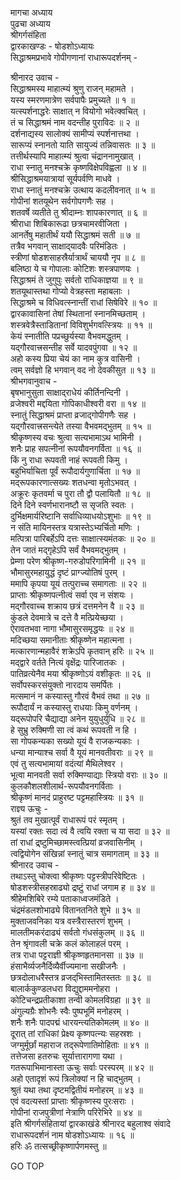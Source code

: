 मागचा अध्याय  
पुढचा अध्याय  
श्रीगर्गसंहिता  
द्वारकाखण्डः - षोडशोऽध्यायः  
सिद्धाश्रमप्रभावे गोपीगणानां राधारूपदर्शनम् -  
  
श्रीनारद उवाच -  
सिद्धाश्रमस्य माहात्म्यं श्रुणु राजन् महामते ।  
यस्य स्मरणमात्रेण सर्वपापैः प्रमुच्यते ॥ १ ॥  
यत्स्पर्शनाद्धरेः साक्षात् न वियोगो भवेत्क्वचित् ।  
तं च सिद्धाश्रमं नाम वदन्तीह पुराविदः ॥ २ ॥  
दर्शनाद्यस्य सालोक्यं सामीप्यं स्पर्शनात्तथा ।  
सारूप्यं स्नानतो याति सायुज्यं तन्निवासतः ॥ ३ ॥  
तत्तीर्थस्यापि माहात्म्यं श्रुत्वा चंद्राननामुखात् ।  
राधा स्नातु मनश्चक्रे कृष्णविक्षेपविह्वला ॥ ४ ॥  
श्रीसिद्धाश्रमयात्रायां सूर्यपर्वणि माधवे ।  
राधा स्नातुं मनश्चक्रे उत्थाय कदलीवनात् ॥ ५ ॥  
गोपीनां शतयूथेन सर्वगोपगणैः सह ।  
शतवर्षे व्यतीते तु श्रीदाम्नः शापकारणात् ॥ ६ ॥  
श्रीराधा शिबिकारूढा छत्रचामरवीजिता ।  
आनर्तेषु महातीर्थं ययौ सिद्धाश्रमं सती ॥ ७ ॥  
तत्रैव भगवान् साक्षाद्‌यादवैः परिमंडितः ।  
स्त्रीणां षोडशसाहस्रैर्यात्रार्थं चाययौ नृप ॥ ८ ॥  
बलिष्ठा ये च गोपालाः कोटिशः शस्त्रपाणयः ।  
सिद्धाश्रमं ते जुगुपुः सर्वतो राधिकाज्ञया ॥ ९ ॥  
शतयूथास्तथा गोप्यो वेत्रहस्ता महाबलाः ।  
सिद्धाश्रमे च विधिवत्स्नान्तीं राधां सिषेविरे ॥ १० ॥  
द्वारकावासिनां तेषां स्थितानां स्नानमिच्छताम् ।  
शस्त्रवेत्रैस्ताडितानां विविशुर्भगवत्स्त्रियः ॥ ११ ॥  
केयं स्नातीति पप्रच्छुर्यस्या वैभवमद्धुतम् ।  
यद्‌गौरवात्त्रसन्तीह सर्वे यादवपुंगवा ॥ १२ ॥  
अहो कस्य प्रिया चेयं का नाम कुत्र वासिनी ।  
त्वम् सर्वज्ञो हि भगवान् वद नो देवकीसुत ॥ १३ ॥  
श्रीभगवानुवाच -  
बृषभानुसुता साक्षाद्‌राधेयं कीर्तिनन्दिनी ।  
व्रजेश्वरी मद्दयिता गोपिकाधीश्वरी वरा ॥ १४ ॥  
स्नातुं सिद्धाश्रमं प्राप्ता व्रजाद्‌गोपीगणैः सह ।  
यद्‌गौरवात्त्रसन्त्येते तस्या वैभवमद्‌भुतम् ॥ १५ ॥  
श्रीकृष्णस्य वचः श्रुत्वा सत्यभामाऽथ भामिनी ।  
शनैः प्राह सपत्‍नीनां रूपयौवनगर्विता ॥ १६ ॥  
किं नु राधा रूपवती नाहं रूपवती किमु ।  
बहुभिर्याचिता पूर्वं रूपौदार्यगुणार्चिता ॥ १७ ॥  
मद्‌रूपकारणात्सख्यः शतधन्वा मृतोऽभवत् ।  
अक्रूरः कृतवर्मा च पुरा तौ द्वौ पलायितौ ॥ १८ ॥  
दिने दिने स्वर्णभारानष्टौ स सृजति स्वतः ।  
दुर्भिक्षमार्यरिष्टानि सर्वाधिव्याधयोऽशुभाः ॥ १९ ॥  
न संति मायिनस्तत्र यत्रास्तेऽभ्यर्चितो मणिः ।  
मत्पित्रा पारिबर्हेऽपि दत्तः साक्षात्स्यमंतकः ॥ २० ॥  
तेन जातं मद्‌गृहेऽपि सर्वं वैभवमद्‌भुतम् ।  
प्रेम्णा परेण श्रीकृष्ण-गरुडोपरिगामिनी ॥ २१ ॥  
भौमासुरमहायुद्धं दृष्टं प्राग्ज्योतिषं पुरम् ।  
ममापि कृपया यूयं तत्पुराच्च समागताः ॥ २२ ॥  
प्राप्ताः श्रीकृष्णपत्‍नीत्वं सर्वा एव न संशयः ।  
मद्‌गौरवाच्च शक्राय छत्रं दत्तमनेन वै ॥ २३ ॥  
कुंडले देवमात्रे च दत्ते वै मत्प्रियेच्छया ।  
ऐरावतभवा नागा भौमासुरसमृद्धयः ॥ २४ ॥  
मदिच्छया समानीताः श्रीकृष्णेन महात्मना ।  
मत्कारणान्महावैरं शक्रेऽपि कृतवान् हरिः ॥ २५ ॥  
मद्द्वारे वर्तते नित्यं वृक्षेंद्रः पारिजातकः ।  
पातिव्रत्येनैव मया श्रीकृष्णोऽयं वशीकृतः ॥ २६ ॥  
सर्वोपस्करसंयुक्तो नारदाय समर्पितः ।  
मत्समानं न कस्यास्तु गौरवं वैभवं तथा ॥ २७ ॥  
रूपौदार्यं न कस्यास्तु राधयाः किमु वर्णनम् ।  
यद्‌रूपोपरि चैद्याद्या अनेन युयुधुर्युधि ॥ २८ ॥  
हे सुभ्रु रुक्मिणी सा त्वं कथं रूपवती न हि ।  
सा गोपकन्यका सख्यो यूयं वै राजकन्यकाः ।  
धन्या मान्याश्च सर्वा वै यूयं मानवतीवराः ॥ २९ ॥  
एवं तु सत्यभामायां वदंत्यां मैथिलेश्वर ।  
भूत्वा मानवती सर्वा रुक्मिण्याद्याः स्त्रियो वराः ॥ ३० ॥  
कुलकौशलशीलार्थ-रूपयौवनगर्विताः ।  
श्रीकृष्णं मानदं प्राहुरष्ट पट्टमहास्त्रियः ॥ ३१ ॥  
राज्ञ्य ऊचुः -  
श्रुतं तव मुखात्पूर्वं राधारूपं परं स्मृतम् ।  
यस्यां रक्तः सदा त्वं वै त्वयि रक्ता च या सदा ॥ ३२ ॥  
तां राधां द्र्ष्टुमिच्छामस्त्वत्प्रियां व्रजवासिनीम् ।  
त्वद्वियोगेन संखिन्नां स्नातुं चात्र समागताम् ॥ ३३ ॥  
श्रीनारद उवाच -  
तथाऽस्तु चोक्त्वा श्रीकृष्णः पट्टस्त्रीपरिवेष्टितः ।  
षोडशस्त्रीसहस्राढ्यो द्रष्टुं राधां जगाम ह ॥ ३४ ॥  
श्रीहेमशिबिरे रम्ये पताकाध्वजमंडिते ।  
चंद्रमंडलशोभाढ्ये वितानतनिते शुभे ॥ ३५ ॥  
मुक्ताजवनिका यत्र वस्त्रैरास्तरणं शुभम् ।  
मालतीमकरंदाढ्यं सर्वतो गंधसंकुलम् ॥ ३६ ॥  
तेन श्रृंगावली चक्रे कलं कोलाहलं परम् ।  
तत्र राधा पट्टराज्ञी श्रीकृष्णहृतमानसा ॥ ३७ ॥  
हंसाभैर्व्यजनैर्दिव्यैर्वीज्यमाना सखीजनैः ।  
छत्रदोलाधरैस्तत्र व्रजद्‌भिस्तामितस्ततः ॥ ३८ ॥  
बालार्ककुण्डलधरा विद्युद्दाममनोहरा ।  
कोटिचन्द्रप्रतीकाशा तन्वी कोमलविग्रहा ॥ ३९ ॥  
अंगुल्यग्रैः शोभनैः स्वैः पुष्पभूमिं मनोहरम् ।  
शनैः शनैः पादपद्मं धारयन्त्यतिकोमलम् ॥ ४० ॥  
दूरात् तां राधिकां प्रेक्ष्य कृष्णपत्‍न्यः सहस्रशः ।  
जग्मुर्मूर्छां महाराज तद्‌रूपेणातिमोहिताः ॥ ४१ ॥  
तत्तेजसा हतरुचः सूर्यात्तारागणा यथा ।  
गतरूपाभिमानास्ता ऊचुः सर्वाः परस्परम् ॥ ४२ ॥  
अहो एतादृशं रूपं त्रिलोक्यां न हि चाद्‌भुतम् ।  
श्रुतं यथा तथा दृष्टमद्वितीयं मनोहरम् ॥ ४३ ॥  
एवं वदत्यस्तां प्राप्ताः श्रीकृष्णस्य पुरःसराः ।  
गोपीनां राजपुत्रीणां नेत्राणि परिरेभिरे ॥ ४४ ॥  
इति श्रीगर्गसंहितायां द्वारकाखंडे श्रीनारद बहुलाश्व संवादे  
राधारूपदर्शनं नाम षोडशोऽध्यायः ॥ १६ ॥  
हरिः ॐ तत्सच्छ्रीकृष्णार्पणमस्तु ॥  
  
GO TOP
